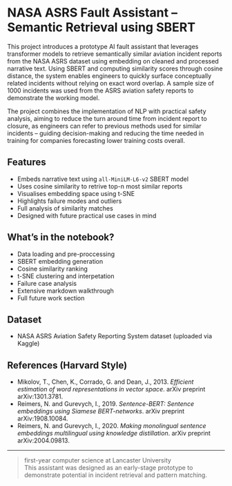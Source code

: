 # NASA ASRS Fault Assistant – Semantic Retrieval using SBERT

This project introduces a prototype AI fault assistant that leverages transformer models to retrieve semantically similar aviation incident reports from the NASA ASRS dataset using embedding on cleaned and processed narrative text. Using SBERT and computing similarity scores through cosine distance, the system enables engineers to quickly surface conceptually related incidents without relying on exact word overlap. A sample size of 1000 incidents was used from the ASRS aviation safety reports to demonstrate the working model. 

The project combines the implementation of NLP with practical safety analysis, aiming to reduce the turn around time from incident report to closure, as engineers can refer to previous methods used for similar incidents – guiding decision-making and reducing the time needed in training for companies forecasting lower training costs overall.

## Features

- Embeds narrative text using `all-MiniLM-L6-v2` SBERT model  
- Uses cosine similarity to retrive top-n most similar reports  
- Visualises embedding space using t-SNE  
- Highlights failure modes and outliers  
- Full analysis of similarity matches  
- Designed with future practical use cases in mind  

## What’s in the notebook?

-  Data loading and pre-proccessing  
-  SBERT embedding generation  
-  Cosine similarity ranking  
-  t-SNE clustering and interpetation  
-  Failure case analysis  
-  Extensive markdown walkthrough  
-  Full future work section  

## Dataset

- NASA ASRS Aviation Safety Reporting System dataset (uploaded via Kaggle)

##  References (Harvard Style)

- Mikolov, T., Chen, K., Corrado, G. and Dean, J., 2013. *Efficient estimation of word representations in vector space*. arXiv preprint arXiv:1301.3781.  
- Reimers, N. and Gurevych, I., 2019. *Sentence-BERT: Sentence embeddings using Siamese BERT-networks*. arXiv preprint arXiv:1908.10084.  
- Reimers, N. and Gurevych, I., 2020. *Making monolingual sentence embeddings multilingual using knowledge distillation*. arXiv preprint arXiv:2004.09813. 

---

> first-year computer science at Lancaster University  
> This assistant was designed as an early-stage prototype to demonstrate potential in incident retrieval and pattern matching.
